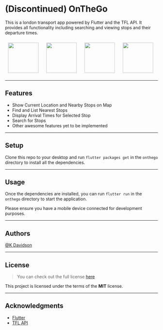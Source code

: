 # (Discontinued) OnTheGo

This is a london transport app powered by Flutter and the TFL API. It provides all functionality including searching and viewing stops and their departure times.

<div style="display: flex; flex-direction: row; float:center">
  <img style="flex-grow: 1; margin: 10px;" src="https://iili.io/VsRG44.md.jpg" width="100"/>
  <img style="flex-grow: 1; margin: 10px;" src="https://iili.io/VsRV3l.md.jpg" width="100"/>
  <img style="flex-grow: 1; margin: 10px;" src="https://iili.io/VsR4yP.md.jpg" width="100"/>
  <img style="flex-grow: 1; margin: 10px;" src="https://iili.io/VsRPu1.md.jpg" width="100"/>
</div>

---

## Features

-   Show Current Location and Nearby Stops on Map
-   Find and List Nearest Stops
-   Display Arrival Times for Selected Stop
-   Search for Stops
-   Other awesome features yet to be implemented

---

## Setup

Clone this repo to your desktop and run `flutter packages get` in the `onthego` directory to install all the dependencies.

---

## Usage

Once the dependencies are installed, you can run `flutter run` in the `onthego` directory to start the application.

Please ensure you have a mobile device connected for development purposes.

---

## Authors

[@K Davidson](mailto:kaushdavidson@icloud.com)

---

## License

> You can check out the full license [here](LICENSE)

This project is licensed under the terms of the **MIT** license.

---

## Acknowledgments

-   [Flutter](https://flutter.dev/)
-   [TFL API](https://api.tfl.gov.uk/)

